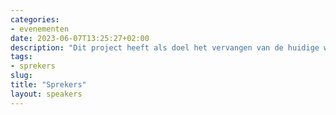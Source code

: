 ```yaml
---
categories:
- evenementen
date: 2023-06-07T13:25:27+02:00
description: "Dit project heeft als doel het vervangen van de huidige website en haar content door een moderne variant."
tags:
- sprekers
slug:
title: "Sprekers"
layout: speakers
---
```

